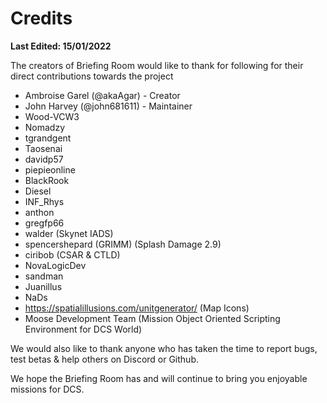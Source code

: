 # Credits
__Last Edited: 15/01/2022__

The creators of Briefing Room would like to thank for following for their direct contributions towards the project
* Ambroise Garel (@akaAgar) - Creator
* John Harvey (@john681611) - Maintainer
* Wood-VCW3
* Nomadzy
* tgrandgent
* Taosenai
* davidp57
* piepieonline
* BlackRook
* Diesel
* INF_Rhys
* anthon
* gregfp66
* walder (Skynet IADS)
* spencershepard (GRIMM) (Splash Damage 2.9)
* ciribob (CSAR & CTLD)
* NovaLogicDev
* sandman
* Juanillus
* NaDs
* https://spatialillusions.com/unitgenerator/ (Map Icons)
* Moose Development Team (Mission Object Oriented Scripting Environment for DCS World)

We would also like to thank anyone who has taken the time to report bugs, test betas & help others on Discord or Github.

We hope the Briefing Room has and will continue to bring you enjoyable missions for DCS.
